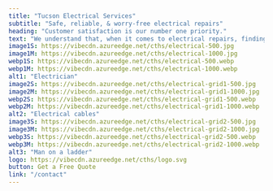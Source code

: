 ```yaml
---
title: "Tucson Electrical Services"
subtitle: "Safe, reliable, & worry-free electrical repairs"
heading: "Customer satisfaction is our number one priority."
text: "We understand that, when it comes to electrical repairs, finding a knowledgeable and trustworthy electrician in Tucson can be difficult. We treat each customer like our own family, so we can assure you that the job will get done the right way, not the easy way."
image1S: https://vibecdn.azureedge.net/cths/electrical-500.jpg
image1M: https://vibecdn.azureedge.net/cths/electrical-1000.jpg
webp1S: https://vibecdn.azureedge.net/cths/electrical-500.webp
webp1M: https://vibecdn.azureedge.net/cths/electrical-1000.webp
alt1: "Electrician"
image2S: https://vibecdn.azureedge.net/cths/electrical-grid1-500.jpg
image2M: https://vibecdn.azureedge.net/cths/electrical-grid1-1000.jpg
webp2S: https://vibecdn.azureedge.net/cths/electrical-grid1-500.webp
webp2M: https://vibecdn.azureedge.net/cths/electrical-grid1-1000.webp
alt2: "Electrical cables"
image3S: https://vibecdn.azureedge.net/cths/electrical-grid2-500.jpg
image3M: https://vibecdn.azureedge.net/cths/electrical-grid2-1000.jpg
webp3S: https://vibecdn.azureedge.net/cths/electrical-grid2-500.webp
webp3M: https://vibecdn.azureedge.net/cths/electrical-grid2-1000.webp
alt3: "Man on a ladder"
logo: https://vibecdn.azureedge.net/cths/logo.svg
button: Get a Free Quote
link: "/contact"
---
```

